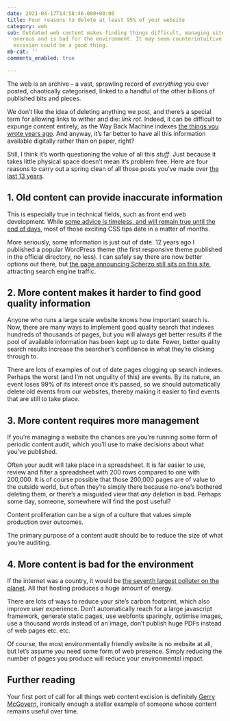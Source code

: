 ```yaml
---
date: 2021-04-17T14:58:46.000+00:00
title: Four reasons to delete at least 95% of your website
category: web
sub: Outdated web content makes finding things difficult, managing sites even more
  onerous and is bad for the environment. It may seem counterintuitive, but ruthless
  excision could be a good thing.
mb-cat: ''
comments_enabled: true

---
```

The web is an archive – a vast, sprawling record of _everything_ you ever posted, chaotically categorised, linked to a handful of the other billions of published bits and pieces.

We don’t like the idea of deleting anything we post, and there’s a special term for allowing links to wither and die: _link rot_. Indeed, it can be difficult to expunge content entirely, as the Way Back Machine indexes [the things you wrote years ago](http://web.archive.org/web/20201201120432/https://www.thisdaysportion.com/). And anyway, it’s far better to have all this information available digitally rather than on paper, right?

Still, I think it’s worth questioning the value of all this _stuff_. Just because it takes little physical space doesn’t mean it’s problem free. Here are four reasons to carry out a spring clean of all those posts you’ve made over [the last 13 years](/posts/times-for-print-georgia-for-screen/).

## 1. Old content can provide inaccurate information

This is especially true in technical fields, such as front end web development. While [some advice is timeless, and will remain true until the end of days](https://www.nngroup.com/articles/in-defense-of-print/), most of those exciting CSS tips date in a matter of months.

More seriously, some information is just out of date. 12 years ago I published a popular WordPress theme (the first responsive theme published in the official directory, no less). I can safely say there are now better options out there, but [the page announcing Scherzo still sits on this site](/posts/introducing-the-scherzo-theme-for-wordpress/), attracting search engine traffic.

## 2. More content makes it harder to find good quality information

Anyone who runs a large scale website knows how important search is. Now, there are many ways to implement good quality search that indexes hundreds of thousands of pages, but you will always get better results if the pool of available information has been kept up to date. Fewer, better quality search results increase the searcher’s confidence in what they’re clicking through to.

There are lots of examples of out of date pages clogging up search indexes. Perhaps the worst (and I’m not unguilty of this) are events. By its nature, an event loses 99% of its interest once it’s passed, so we should automatically delete old events from our websites, thereby making it easier to find events that are still to take place.

## 3. More content requires more management

If you’re managing a website the chances are you’re running some form of periodic content audit, which you’ll use to make decisions about what you’ve published.

Often your audit will take place in a spreadsheet. It is far easier to use, review and filter a spreadsheet with 200 rows compared to one with 200,000. It is of course possible that those 200,000 pages are of value to the outside world, but often they’re simply there because no-one’s bothered deleting them, or there’s a misguided view that _any_ deletion is bad. Perhaps some day, someone, somewhere will find the post useful?

Content proliferation can be a sign of a culture that values simple production over outcomes.

The primary purpose of a content audit should be to reduce the size of what you’re auditing.

## 4. More content is bad for the environment

If the internet was a country, it would be [the seventh largest polluter on the planet](https://www.sustainablewebmanifesto.com/). All that hosting produces a huge amount of energy.

There are lots of ways to reduce your site’s carbon footprint, which also improve user experience. Don’t automatically reach for a large javascript framework, generate static pages, use webfonts sparingly, optimise images, use a thousand words instead of an image, don’t publish huge PDFs instead of web pages etc. etc.

Of course, the most environmentally friendly website is no website at all, but let’s assume you need some form of web presence. Simply reducing the number of pages you produce will reduce your environmental impact.

## Further reading

Your first port of call for all things web content excision is definitely [Gerry McGovern](https://gerrymcgovern.com/), ironically enough a stellar example of someone whose content remains useful over time.